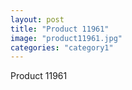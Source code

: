 ```yaml
---
layout: post
title: "Product 11961"
image: "product11961.jpg"
categories: "category1"
---
```

Product 11961
